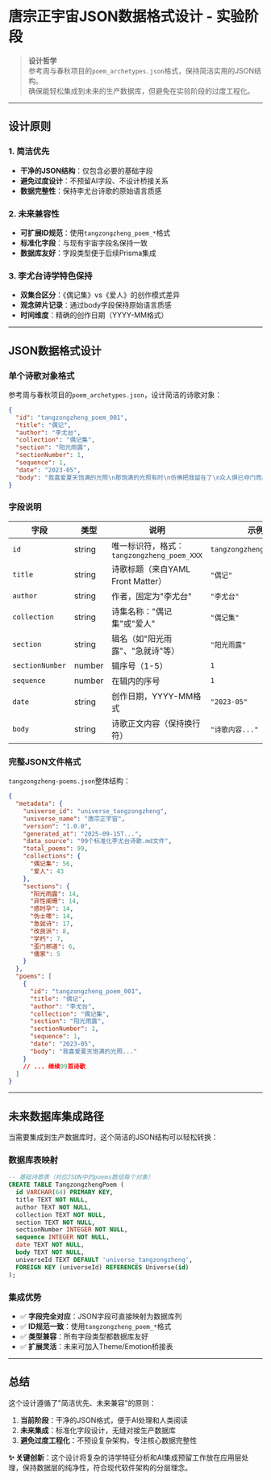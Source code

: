 # 唐宗正宇宙JSON数据格式设计 - 实验阶段

> **设计哲学**  
> 参考周与春秋项目的`poem_archetypes.json`格式，保持简洁实用的JSON结构。  
> 确保能轻松集成到未来的生产数据库，但避免在实验阶段的过度工程化。

---

## 设计原则

### 1. 简洁优先
- **干净的JSON结构**：仅包含必要的基础字段
- **避免过度设计**：不预留AI字段、不设计桥接关系
- **数据完整性**：保持李尤台诗歌的原始语言质感

### 2. 未来兼容性
- **可扩展ID规范**：使用`tangzongzheng_poem_*`格式
- **标准化字段**：与现有宇宙字段名保持一致
- **数据库友好**：字段类型便于后续Prisma集成

### 3. 李尤台诗学特色保持
- **双集合区分**：《偶记集》vs《爱人》的创作模式差异
- **观念碎片记录**：通过body字段保持原始语言质感
- **时间维度**：精确的创作日期（YYYY-MM格式）

---

## JSON数据格式设计

### 单个诗歌对象格式

参考周与春秋项目的`poem_archetypes.json`，设计简洁的诗歌对象：

```json
{
  "id": "tangzongzheng_poem_001",
  "title": "偶记",
  "author": "李尤台",
  "collection": "偶记集",
  "section": "阳光雨露",
  "sectionNumber": 1,
  "sequence": 1,
  "date": "2023-05",
  "body": "我喜爱夏天饱满的光照\n那饱满的光照有时\n仿佛把我留在了\n众人俱已夺门而出后\n模糊的一点荡漾里。..."
}
```

### 字段说明

| 字段 | 类型 | 说明 | 示例 |
|------|------|------|------|
| `id` | string | 唯一标识符，格式：`tangzongzheng_poem_XXX` | `tangzongzheng_poem_001` |
| `title` | string | 诗歌标题（来自YAML Front Matter） | `"偶记"` |
| `author` | string | 作者，固定为"李尤台" | `"李尤台"` |
| `collection` | string | 诗集名称："偶记集"或"爱人" | `"偶记集"` |
| `section` | string | 辑名（如"阳光雨露"、"急就诗"等） | `"阳光雨露"` |
| `sectionNumber` | number | 辑序号（1-5） | `1` |
| `sequence` | number | 在辑内的序号 | `1` |
| `date` | string | 创作日期，YYYY-MM格式 | `"2023-05"` |
| `body` | string | 诗歌正文内容（保持换行符） | `"诗歌内容..."` |

### 完整JSON文件格式

`tangzongzheng-poems.json`整体结构：

```json
{
  "metadata": {
    "universe_id": "universe_tangzongzheng",
    "universe_name": "唐宗正宇宙",
    "version": "1.0.0",
    "generated_at": "2025-09-15T...",
    "data_source": "99个标准化李尤台诗歌.md文件",
    "total_poems": 99,
    "collections": {
      "偶记集": 56,
      "爱人": 43
    },
    "sections": {
      "阳光雨露": 14,
      "异性阑珊": 14,
      "感时孕": 14,
      "伪士嚎": 14,
      "急就诗": 17,
      "改良派": 8,
      "学朽": 7,
      "歪门邪道": 6,
      "儒家": 5
    }
  },
  "poems": [
    {
      "id": "tangzongzheng_poem_001",
      "title": "偶记",
      "author": "李尤台",
      "collection": "偶记集",
      "section": "阳光雨露",
      "sectionNumber": 1,
      "sequence": 1,
      "date": "2023-05",
      "body": "我喜爱夏天饱满的光照..."
    }
    // ... 继续99首诗歌
  ]
}
```

---

## 未来数据库集成路径

当需要集成到生产数据库时，这个简洁的JSON结构可以轻松转换：

### 数据库表映射
```sql
-- 基础诗歌表（对应JSON中的poems数组每个对象）
CREATE TABLE TangzongzhengPoem (
  id VARCHAR(64) PRIMARY KEY,
  title TEXT NOT NULL,
  author TEXT NOT NULL,
  collection TEXT NOT NULL,
  section TEXT NOT NULL,
  sectionNumber INTEGER NOT NULL,
  sequence INTEGER NOT NULL,
  date TEXT NOT NULL,
  body TEXT NOT NULL,
  universeId TEXT DEFAULT 'universe_tangzongzheng',
  FOREIGN KEY (universeId) REFERENCES Universe(id)
);
```

### 集成优势
- ✅ **字段完全对应**：JSON字段可直接映射为数据库列
- ✅ **ID规范一致**：使用`tangzongzheng_poem_*`格式
- ✅ **类型兼容**：所有字段类型都数据库友好
- ✅ **扩展灵活**：未来可加入Theme/Emotion桥接表

---

## 总结

这个设计遵循了"简洁优先、未来兼容"的原则：

1. **当前阶段**：干净的JSON格式，便于AI处理和人类阅读
2. **未来集成**：标准化字段设计，无缝对接生产数据库
3. **避免过度工程化**：不预设复杂架构，专注核心数据完整性

**✨ 关键创新**：这个设计将复杂的诗学特征分析和AI集成预留工作放在应用层处理，保持数据层的纯净性，符合现代软件架构的分层理念。